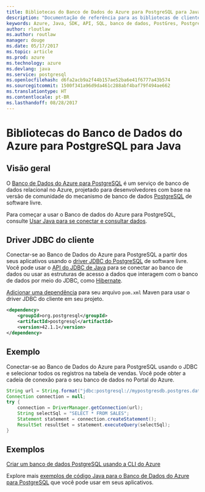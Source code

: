 ```yaml
---
title: Bibliotecas do Banco de Dados do Azure para PostgreSQL para Java
description: "Documentação de referência para as bibliotecas de cliente de Java para o Banco de Dados do Azure para PostgreSQL"
keywords: Azure, Java, SDK, API, SQL, banco de dados, PostGres, PostgreSQL
author: rloutlaw
ms.author: routlaw
manager: douge
ms.date: 05/17/2017
ms.topic: article
ms.prod: azure
ms.technology: azure
ms.devlang: java
ms.service: postgresql
ms.openlocfilehash: d6fa2acb9a2f44b157ae52ba6e41f6777a43b574
ms.sourcegitcommit: 1500f341a96d9da461c288abf4baf79f494ae662
ms.translationtype: HT
ms.contentlocale: pt-BR
ms.lasthandoff: 08/28/2017
---
```

# <a name="azure-database-for-postgresql-libraries-for-java"></a>Bibliotecas do Banco de Dados do Azure para PostgreSQL para Java

## <a name="overview"></a>Visão geral

O [Banco de Dados do Azure para PostgreSQL](/azure/sql-database/sql-database-technical-overview) é um serviço de banco de dados relacional no Azure, projetado para desenvolvedores com base na versão de comunidade do mecanismo de banco de dados [PostgreSQL](https://www.postgresql.org/) de software livre.

Para começar a usar o Banco de dados do Azure para PostgreSQL, consulte [Usar Java para se conectar e consultar dados](/azure/postgresql/connect-java).

## <a name="client-jdbc-driver"></a>Driver JDBC do cliente

Conectar-se ao Banco de Dados do Azure para PostgreSQL a partir dos seus aplicativos usando o [driver JDBC do PostgreSQL](https://jdbc.postgresql.org/) de software livre. Você pode usar o [API do JDBC de Java](https://docs.oracle.com/javase/8/docs/technotes/guides/jdbc/) para se conectar ao banco de dados ou usar as estruturas de acesso a dados que interagem com o banco de dados por meio do JDBC, como [Hibernate](http://hibernate.org/).

[Adicionar uma dependência](https://maven.apache.org/guides/getting-started/index.html#How_do_I_use_external_dependencies) para seu arquivo `pom.xml` Maven para usar o driver JDBC do cliente em seu projeto.  

```XML
<dependency>
    <groupId>org.postgresql</groupId>
    <artifactId>postgresql</artifactId>
    <version>42.1.1</version>
</dependency>
```   

## <a name="example"></a>Exemplo

Conectar-se ao Banco de Dados do Azure para PostgreSQL usando o JDBC e selecionar todos os registros na tabela de vendas. Você pode obter a cadeia de conexão para o seu banco de dados no Portal do Azure.

```java
String url = String.format("jdbc:postgresql://mypostgresdb.postgres.database.azure.com:5432/mydb?user=frank@mypostgresdb&password=AbCdEfGhIjK&ssl=true");
Connection connection = null;
try {
    connection = DriverManager.getConnection(url);
    String selectSql = "SELECT * FROM SALES";
    Statement statement = connection.createStatement();
    ResultSet resultSet = statement.executeQuery(selectSql);
}
```

## <a name="samples"></a>Exemplos

[Criar um banco de dados PostgreSQL usando a CLI do Azure](https://docs.microsoft.com/azure/postgresql/tutorial-design-database-using-azure-cli) 

Explore mais [exemplos de código Java para o Banco de Dados do Azure para PostgreSQL](https://azure.microsoft.com/resources/samples/?platform=java&term=postgres) que você pode usar em seus aplicativos.

